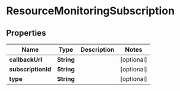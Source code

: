 

# ResourceMonitoringSubscription


## Properties

Name | Type | Description | Notes
------------ | ------------- | ------------- | -------------
**callbackUrl** | **String** |  |  [optional]
**subscriptionId** | **String** |  |  [optional]
**type** | **String** |  |  [optional]



